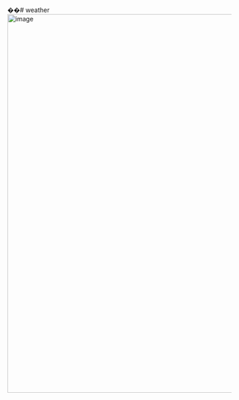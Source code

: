��#   w e a t h e r 
 
 <img width="1141" height="851" alt="image" src="https://github.com/user-attachments/assets/e9fc8d8d-11a2-4a3b-af29-aa096e9257e6" />

